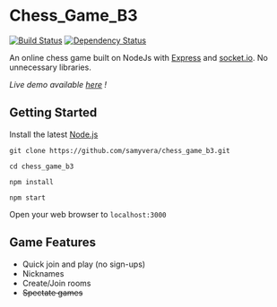 # Chess_Game_B3

[![Build Status](https://travis-ci.com/samyvera/chess_game_b3.svg?token=KepWfxdRLautAeksBzaf&branch=master)](https://travis-ci.com/samyvera/chess_game_b3)
[![Dependency Status](https://david-dm.org/samyvera/chess_game_b3.svg)](https://david-dm.org/samyvera/chess_game_b3)

An online chess game built on NodeJs with [Express](https://expressjs.com/) and [socket.io](https://socket.io/).  No unnecessary libraries.

*Live demo available [here](https://cgb3.herokuapp.com/) !*

## Getting Started

Install the latest [Node.js](http://nodejs.org)

```console
git clone https://github.com/samyvera/chess_game_b3.git

cd chess_game_b3

npm install

npm start
```

Open your web browser to `localhost:3000`

## Game Features

- Quick join and play (no sign-ups)
- Nicknames
- Create/Join rooms
- ~~Spectate games~~
